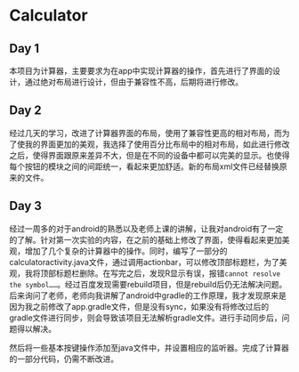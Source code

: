 # Calculator
## Day 1
本项目为计算器，主要要求为在app中实现计算器的操作，首先进行了界面的设计，通过绝对布局进行设计，但由于兼容性不高，后期将进行修改。
## Day 2
经过几天的学习，改进了计算器界面的布局，使用了兼容性更高的相对布局，而为了使我的界面更加的美观，我选择了使用百分比布局中的相对布局，如此进行修改之后，使得界面跟原来差异不大，但是在不同的设备中都可以完美的显示。也使得每个按钮的模块之间的间距统一，看起来更加舒适。新的布局xml文件已经替换原来的文件。
## Day 3
经过一周多的对于android的熟悉以及老师上课的讲解，让我对android有了一定的了解。针对第一次实验的内容，在之前的基础上修改了界面，使得看起来更加美观，增加了几个复杂的计算器中的操作。同时，编写了一部分的calculatoractivity.java文件，通过调用actionbar，可以修改顶部标题栏，为了美观，我将顶部标题栏删除。在写完之后，发现R显示有误，报错`cannot resolve the symbol……`。经过百度发现需要rebuild项目，但是rebuild后仍无法解决问题。后来询问了老师，老师向我讲解了android中gradle的工作原理，我才发现原来是因为我之前修改了app.gradle文件，但是没有sync，如果没有将修改过后的gradle文件进行同步，则会导致该项目无法解析gradle文件。进行手动同步后，问题得以解决。

然后将一些基本按键操作添加至java文件中，并设置相应的监听器。完成了计算器的一部分代码，仍需不断改进。
